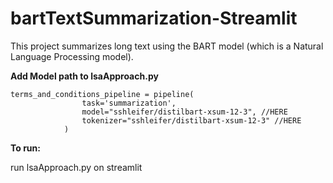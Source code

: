 # bartTextSummarization-Streamlit

This project summarizes long text using the BART model (which is a Natural Language Processing model).

**Add Model path to lsaApproach.py**
```
terms_and_conditions_pipeline = pipeline(
                task='summarization',
                model="sshleifer/distilbart-xsum-12-3", //HERE
                tokenizer="sshleifer/distilbart-xsum-12-3" //HERE
            )
```
**To run:**

run lsaApproach.py on streamlit
